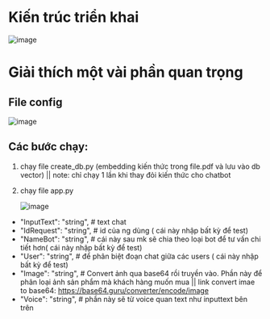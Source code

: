 # Kiến trúc triển khai
![image](https://github.com/Quanghuy99/ChatGPT_RAG/assets/30777550/ea90b883-69b6-4b53-9e44-402a53feddb3)

# Giải thích một vài phần quan trọng
## File config
![image](https://github.com/Quanghuy99/ChatGPT_RAG/assets/30777550/3dd1d1c3-48cd-4a90-a7c8-2d0941e827d9)

## Các bước chạy:
1. chạy file create_db.py (embedding kiến thức trong file.pdf và lưu vào db vector) || note: chỉ chạy 1 lần khi thay đỏi kiến thức cho chatbot
2. chạy file app.py
   
   ![image](https://github.com/Quanghuy99/ChatGPT_RAG/assets/30777550/03c6c173-8f04-4e28-9fbb-15d6caff0bbf)

  - "InputText": "string", # text chat
  - "IdRequest": "string", # id của ng dùng ( cái này nhập bất kỳ để test)
  - "NameBot": "string", # cái này sau mk sẽ chia theo loại bot để tư vấn chi tiết hơn( cái này nhập bất kỳ để test)
  - "User": "string", # để phân biệt đoạn chat giữa các users ( cái này nhập bất kỳ để test)
  - "Image": "string", # Convert ảnh qua base64 rồi truyền vào. Phần này để phân loại ảnh sản phẩm mà khách hàng muốn mua || link convert imae to base64: https://base64.guru/converter/encode/image
  - "Voice": "string", # phần này sẽ từ voice quan text như inputtext bên trên

